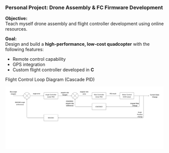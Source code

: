 ### Personal Project: Drone Assembly & FC Firmware Development

**Objective:**  
Teach myself drone assembly and flight controller development using online resources.

**Goal:**  
Design and build a **high-performance, low-cost quadcopter** with the following features:
- Remote control capability  
- GPS integration  
- Custom flight controller developed in **C**

Flight Control Loop Diagram (Cascade PID)

![PID loop](loop.png)
